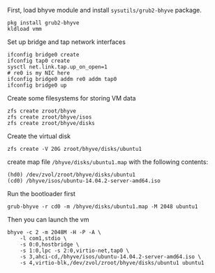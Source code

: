 First, load bhyve module and install ```sysutils/grub2-bhyve``` package.

```
pkg install grub2-bhyve
kldload vmm
```

Set up bridge and tap network interfaces

```
ifconfig bridge0 create
ifconfig tap0 create
sysctl net.link.tap.up_on_open=1
# re0 is my NIC here
ifconfig bridge0 addm re0 addm tap0
ifconfig bridge0 up
```


Create some filesystems for storing VM data

```
zfs create zroot/bhyve
zfs create zroot/bhyve/isos
zfs create zroot/bhyve/disks
```


Create the virtual disk
```
zfs create -V 20G zroot/bhyve/disks/ubuntu1
```

create map file ```/bhyve/disks/ubuntu1.map``` with the following contents:
```
(hd0) /dev/zvol/zroot/bhyve/disks/ubuntu1
(cd0) /bhyve/isos/ubuntu-14.04.2-server-amd64.iso
```
Run the bootloader first
```
grub-bhyve -r cd0 -m /bhyve/disks/ubuntu1.map -M 2048 ubuntu1
```

Then you can launch the vm
```
bhyve -c 2 -m 2048M -H -P -A \
    -l com1,stdio \
    -s 0:0,hostbridge \
    -s 1:0,lpc -s 2:0,virtio-net,tap0 \
    -s 3,ahci-cd,/bhyve/isos/ubuntu-14.04.2-server-amd64.iso \
    -s 4,virtio-blk,/dev/zvol/zroot/bhyve/disks/ubuntu1 ubuntu1
```
